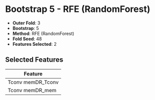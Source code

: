 # Bootstrap 5 - RFE (RandomForest)

- **Outer Fold**: 3
- **Bootstrap**: 5
- **Method**: RFE (RandomForest)
- **Fold Seed**: 48
- **Features Selected**: 2

## Selected Features

| Feature |
|---------|
| Tconv memDR_Tconv |
| Tconv memDR_mem |
